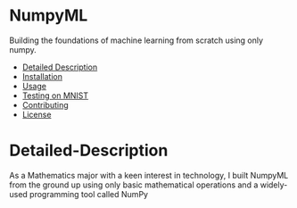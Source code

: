 # NumpyML
Building the foundations of machine learning from scratch using only numpy.

- [Detailed Description](#detailed-description)
- [Installation](#installation)
- [Usage](#usage)
- [Testing on MNIST](#testing-on-mnist)
- [Contributing](#contributing)
- [License](#license)

# Detailed-Description

As a Mathematics major with a keen interest in technology, I built NumpyML from the ground up using only basic mathematical operations and a widely-used programming tool called NumPy

